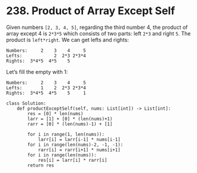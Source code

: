 # 238. Product of Array Except Self



Given numbers `[2, 3, 4, 5]`, regarding the third number 4, the product of array except 4 is `2*3*5` which consists of two parts: left `2*3` and right `5`. The product is `left*right`. We can get lefts and rights:

```
Numbers:     2    3    4     5
Lefts:            2  2*3 2*3*4
Rights:  3*4*5  4*5    5      
```

Let’s fill the empty with 1:

```
Numbers:     2    3    4     5
Lefts:       1    2  2*3 2*3*4
Rights:  3*4*5  4*5    5     1
```

```
class Solution:
    def productExceptSelf(self, nums: List[int]) -> List[int]:
        res = [0] * len(nums)
        larr = [1] + [0] * (len(nums)+1)
        rarr = [0] * (len(nums)-1) + [1]
        
        for i in range(1, len(nums)):
            larr[i] = larr[i-1] * nums[i-1]
        for i in range(len(nums)-2, -1, -1):
            rarr[i] = rarr[i+1] * nums[i+1]
        for i in range(len(nums)):
            res[i] = larr[i] * rarr[i]
        return res
        
```
